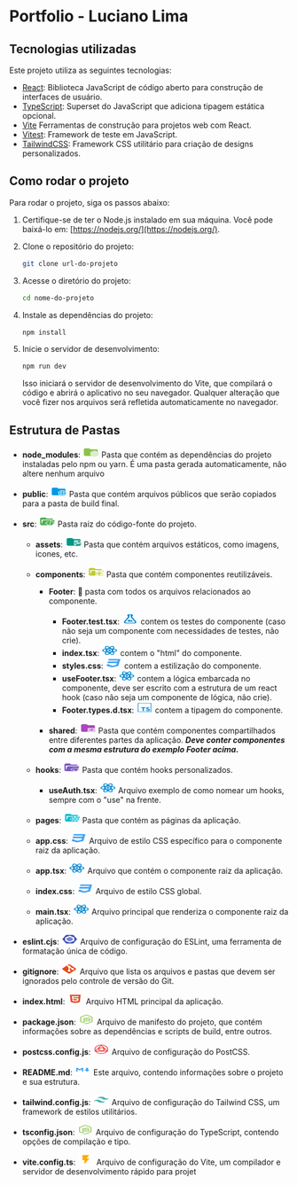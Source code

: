 # Portfolio - Luciano Lima

## Tecnologias utilizadas

Este projeto utiliza as seguintes tecnologias:

- [React](https://reactjs.org/): Biblioteca JavaScript de código aberto para construção de interfaces de usuário.
- [TypeScript](https://www.typescriptlang.org/): Superset do JavaScript que adiciona tipagem estática opcional.
- [Vite](https://vitejs.dev/) Ferramentas de construção para projetos web com React.
- [Vitest](https://vitest.dev/): Framework de teste em JavaScript.
- [TailwindCSS](https://tailwindcss.com/): Framework CSS utilitário para criação de designs personalizados.

## Como rodar o projeto

Para rodar o projeto, siga os passos abaixo:

1. Certifique-se de ter o Node.js instalado em sua máquina. Você pode baixá-lo em: [https://nodejs.org/](https://nodejs.org/).

2. Clone o repositório do projeto:

   ```bash
   git clone url-do-projeto
   ```

3. Acesse o diretório do projeto:

   ```bash
   cd nome-do-projeto
   ```

4. Instale as dependências do projeto:

   ```bash
   npm install
   ```

5. Inicie o servidor de desenvolvimento:

   ```bash
   npm run dev
   ```

   Isso iniciará o servidor de desenvolvimento do Vite, que compilará o código e abrirá o aplicativo no seu navegador. Qualquer alteração que você fizer nos arquivos será refletida automaticamente no navegador.

## Estrutura de Pastas

- **node_modules**: <img src="src/assets/icons/node_modules.svg" alt="Alt text" width="30" height="20" >
  Pasta que contém as dependências do projeto instaladas pelo npm ou yarn. É uma pasta gerada automaticamente, não altere nenhum arquivo
- **public**: <img src="src/assets/icons/public.svg" alt="Alt text" width="30" height="20" > Pasta que contém arquivos públicos que serão copiados para a pasta de build final.
- **src**: <img src="src/assets/icons/src.svg" alt="Alt text" width="30" height="20" > Pasta raiz do código-fonte do projeto.

  - **assets**: <img src="src/assets/icons/image.svg" alt="Alt text" width="30" height="20" > Pasta que contém arquivos estáticos, como imagens, icones, etc.
  - **components**: <img src="src/assets/icons/component.svg" alt="Alt text" width="30" height="20" > Pasta que contém componentes reutilizáveis.

    - **Footer**: 📂 pasta com todos os arquivos relacionados ao componente.

      - **Footer.test.tsx**: <img src="src/assets/icons/test.svg" alt="Alt text" width="30" height="20" > contem os testes do componente (caso não seja um componente com necessidades de testes, não crie).
      - **index.tsx**: <img src="src/assets/icons/react.svg" alt="Alt text" width="30" height="20" > contem o "html" do componente.
      - **styles.css**: <img src="src/assets/icons/css.svg" alt="Alt text" width="30" height="20" > contem a estilização do componente.
      - **useFooter.tsx**: <img src="src/assets/icons/react.svg" alt="Alt text" width="30" height="20" > contem a lógica embarcada no componente, deve ser escrito com a estrutura de um react hook (caso não seja um componente de lógica, não crie).
      - **Footer.types.d.tsx**: <img src="src/assets/icons/dType.svg" alt="Alt text" width="30" height="20" > contem a tipagem do componente.

    - **shared**: <img src="src/assets/icons/shared.svg" alt="Alt text" width="30" height="20" > Pasta que contém componentes compartilhados entre diferentes partes da aplicação. **_Deve conter componentes com a mesma estrutura do exemplo Footer acima._**

  - **hooks**: <img src="src/assets/icons/hooks.svg" alt="Alt text" width="30" height="20" > Pasta que contém hooks personalizados.
    - **useAuth.tsx**: <img src="src/assets/icons/react.svg" alt="Alt text" width="30" height="20" > Arquivo exemplo de como nomear um hooks, sempre com o "use" na frente.
  - **pages**: <img src="src/assets/icons/folder-react-components-open.svg" alt="Alt text" width="30" height="20" > Pasta que contém as páginas da aplicação.
  - **app.css**: <img src="src/assets/icons/css.svg" alt="Alt text" width="30" height="20" > Arquivo de estilo CSS específico para o componente raiz da aplicação.
  - **app.tsx**: <img src="src/assets/icons/react.svg" alt="Alt text" width="30" height="20" > Arquivo que contém o componente raiz da aplicação.
  - **index.css**: <img src="src/assets/icons/css.svg" alt="Alt text" width="30" height="20" > Arquivo de estilo CSS global.
  - **main.tsx**: <img src="src/assets/icons/react.svg" alt="Alt text" width="30" height="20" > Arquivo principal que renderiza o componente raiz da aplicação.

- **eslint.cjs**: <img src="src/assets/icons/lint.svg" alt="Alt text" width="30" height="20" > Arquivo de configuração do ESLint, uma ferramenta de formatação única de código.
- **gitignore**: <img src="src/assets/icons/git.svg" alt="Alt text" width="30" height="20" > Arquivo que lista os arquivos e pastas que devem ser ignorados pelo controle de versão do Git.
- **index.html**: <img src="src/assets/icons/html.svg" alt="Alt text" width="30" height="20" > Arquivo HTML principal da aplicação.
- **package.json**: <img src="src/assets/icons/nodejs.svg" alt="Alt text" width="30" height="20" > Arquivo de manifesto do projeto, que contém informações sobre as dependências e scripts de build, entre outros.
- **postcss.config.js**: <img src="src/assets/icons/postcss.svg" alt="Alt text" width="30" height="20" > Arquivo de configuração do PostCSS.
- **README.md**: <img src="src/assets/icons/markdown.svg" alt="Alt text" width="30" height="20" > Este arquivo, contendo informações sobre o projeto e sua estrutura.
- **tailwind.config.js**: <img src="src/assets/icons/tailwindcss.svg" alt="Alt text" width="30" height="20" > Arquivo de configuração do Tailwind CSS, um framework de estilos utilitários.
- **tsconfig.json**: <img src="src/assets/icons/nodejs.svg" alt="Alt text" width="30" height="20" > Arquivo de configuração do TypeScript, contendo opções de compilação e tipo.
- **vite.config.ts**: <img src="src/assets/icons/vite.svg" alt="Alt text" width="30" height="20" > Arquivo de configuração do Vite, um compilador e servidor de desenvolvimento rápido para projet
